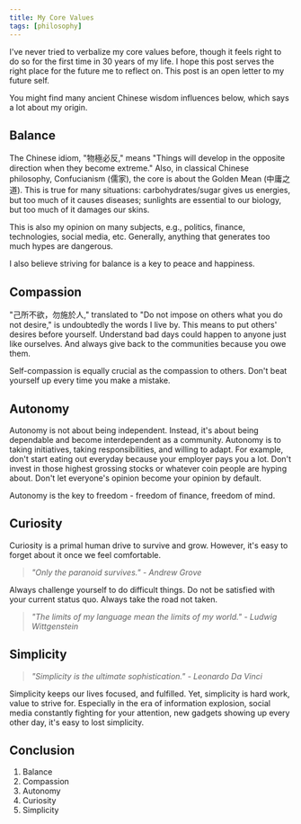 ```yaml
---
title: My Core Values
tags: [philosophy]
---
```


I've never tried to verbalize my core values before,
though it feels right to do so for the first time in 30 years of my life.
I hope this post serves the right place for the future me to reflect on.
This post is an open letter to my future self.

You might find many ancient Chinese wisdom influences below, which says a lot about my origin.

<!-- more -->

## Balance

The Chinese idiom, "物極必反," means "Things will develop in the opposite
direction when they become extreme." Also, in classical Chinese philosophy,
Confucianism (儒家), the core is about the Golden Mean (中庸之道).
This is true for many situations: carbohydrates/sugar gives us energies, but too
much of it causes diseases; sunlights are essential to our biology, but too much
of it damages our skins.

This is also my opinion on many subjects, e.g., politics, finance, technologies,
social media, etc.
Generally, anything that generates too much hypes are dangerous.

I also believe striving for balance is a key to peace and happiness.

## Compassion

"己所不欲，勿施於人," translated to "Do not impose on others what you do not desire,"
is undoubtedly the words I live by. This means to put others' desires before yourself.
Understand bad days could happen to anyone just like ourselves.
And always give back to the communities because you owe them.

Self-compassion is equally crucial as the compassion to others.
Don't beat yourself up every time you make a mistake.

## Autonomy

Autonomy is not about being independent. Instead, it's about being dependable and
become interdependent as a community. Autonomy is to taking initiatives,
taking responsibilities, and willing to adapt.
For example, don't start eating out everyday because your employer pays you a lot.
Don't invest in those highest grossing stocks or whatever coin people are hyping about.
Don't let everyone's opinion become your opinion by default.

Autonomy is the key to freedom - freedom of finance, freedom of mind.

## Curiosity

Curiosity is a primal human drive to survive and grow. However, it's easy to forget
about it once we feel comfortable.

> _"Only the paranoid survives." - Andrew Grove_

Always challenge yourself to do difficult things. Do not be satisfied with your current status quo.
Always take the road not taken.

> _"The limits of my language mean the limits of my world." - Ludwig Wittgenstein_

## Simplicity

> _"Simplicity is the ultimate sophistication." - Leonardo Da Vinci_

Simplicity keeps our lives focused, and fulfilled.
Yet, simplicity is hard work, value to strive for. Especially in the era of
information explosion, social media constantly fighting for your attention,
new gadgets showing up every other day, it's easy to lost simplicity.

## Conclusion

1. Balance
1. Compassion
1. Autonomy
1. Curiosity
1. Simplicity
